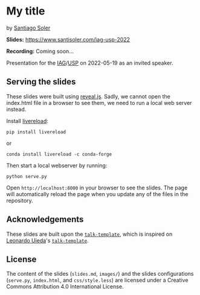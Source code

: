 # My title

by [Santiago Soler](https://www.santisoler.com)

**Slides:** https://www.santisoler.com/iag-usp-2022

**Recording:** Coming soon...

Presentation for the [IAG](https://www.iag.usp.br/)/[USP](https://www5.usp.br/)
on 2022-05-19 as an invited speaker.


## Serving the slides

These slides were built using [reveal.js](https://revealjs.com/).
Sadly, we cannot open the index.html file in a browser to see them, we need to
run a local web server instead.

Install [livereload](https://github.com/lepture/python-livereload):

```
pip install livereload
```

or

```
conda install livereload -c conda-forge
```

Then start a local webserver by running:

```
python serve.py
```

Open `http://localhost:8000` in your browser to see the slides. The page will
automatically reload the page when you update any of the files in the
repository.

## Acknowledgements

These slides are built upon the
[`talk-template`](https://github.com/santisoler/talk-template), which is
inspired on [Leonardo Uieda](https://www.leouieda.com)'s
[`talk-template`](https://github.com/leouieda/talk-template).

## License

The content of the slides (`slides.md`, `images/`) and the slides
configurations (`serve.py`, `index.html`, and `css/style.less`) are licensed
under a Creative Commons Attribution 4.0 International License.

